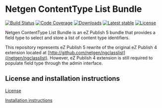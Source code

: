 Netgen ContentType List Bundle
==============================

[![Build Status](https://img.shields.io/travis/netgen/NetgenContentTypeListBundle.svg?style=flat-square)](https://travis-ci.org/netgen/NetgenContentTypeListBundle)
[![Code Coverage](https://img.shields.io/codecov/c/github/netgen/NetgenContentTypeListBundle.svg?style=flat-square)](https://codecov.io/gh/netgen/NetgenContentTypeListBundle)
[![Downloads](https://img.shields.io/packagist/dt/netgen/content-type-list-bundle.svg?style=flat-square)](https://packagist.org/packages/netgen/content-type-list-bundle)
[![Latest stable](https://img.shields.io/packagist/v/netgen/content-type-list-bundle.svg?style=flat-square)](https://packagist.org/packages/netgen/content-type-list-bundle)
[![License](https://img.shields.io/packagist/l/netgen/content-type-list-bundle.svg?style=flat-square)](https://packagist.org/packages/netgen/content-type-list-bundle)

Netgen ContentType List Bundle is an eZ Publish 5 bundle that provides a field type to select and store a list of content type identifiers.

This repository represents eZ Publish 5 rewrite of the original eZ Publish 4 extension located at [http://github.com/netgen/ngclasslist](/netgen/ngclasslist). However, eZ Publish 4 extension is still required to populate field type through the admin interface.

License and installation instructions
-------------------------------------

[License](LICENSE)

[Installation instructions](Resources/doc/INSTALL.md)
